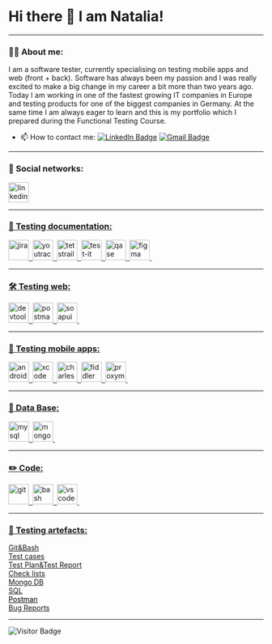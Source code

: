 # Hi there 👋 I am Natalia!

---

### 👨‍💻 About me:

I am a software tester, currently specialising on testing mobile apps and web (front + back). Software has always been my passion and I was really excited to make a big change in my career a bit more than two years ago. 
Today I am working in one of the fastest growing IT companies in Europe and testing products for one of the biggest companies in Germany. At the same time I am always eager to learn and this is my portfolio which I prepared during the Functional Testing Course. 

- 📫 How to contact me: [![LinkedIn Badge](https://img.shields.io/badge/-@nataliarudnicki-blue?style=flat&logo=LinkedIn&logoColor=white)](https://www.linkedin.com/in/nataliarudnicki) [![Gmail Badge](https://img.shields.io/badge/-Gmail-red?style=flat&logo=Gmail&logoColor=white)](mailto:natalia.v.rudnicki@gmail.com)

---

### 🤝 Social networks:

  <div id="badges">
    <a href="https://www.linkedin.com/in/nataliarudnicki" target="_blank">
      <img src="https://cdn-icons-png.flaticon.com/512/2504/2504799.png" width="40" height="40" alt="linkedin" />
  </div>

---

### 📁 Testing documentation:

<div>
  <img src="https://cdn.jsdelivr.net/gh/devicons/devicon/icons/jira/jira-original.svg" title="jira" alt="jira" width="40" height="40"/>&nbsp
  <img src="https://upload.wikimedia.org/wikipedia/commons/thumb/8/8d/YouTrack_Icon.svg/1024px-YouTrack_Icon.svg.png?20200803082248" title="youtrack" alt="youtrack" width="40" height="40"/>&nbsp
  <img src="https://codahosted.io/packs/21236/unversioned/assets/LOGO/ba1091c59bab89cd2fd0f289622731fe16113d7b00905abe64759c313a4b73b76c1b0426076ed76cb74752234c734131df46992d5b8b48fc13e264240e4f7119f736cfeb64df36ded54b5cbf6198b9cadedf18dd0cac5c7dbcd16e6336c29363cd1292ba" title="testrail" alt="tetstrail" width="40" height="40"/>&nbsp
  <img src="https://docs.testit.software/images/testit_logo_icon.png" title="test-it" alt="test-it" width="40" height="40"/>&nbsp
  <img src="https://luna1.co/eb0187.png" title="qase" alt="qase" width="40" height="40"/>&nbsp
  <img src="https://cdn.jsdelivr.net/gh/devicons/devicon/icons/figma/figma-original.svg" title="figma" alt="figma" width="40" height="40"/>&nbsp
</div>

---

### 🛠 Testing web:

<div>
  <img src="https://d33wubrfki0l68.cloudfront.net/38b5c953a4667366685d55db55d057c86db1fc54/a0fdc/static/acae6b24d940347661ca901ea07f47c1/chrome-dev-logo-icon.png" title="devtools" alt="devtools" width="40" height="40"/>&nbsp
  <img src="https://img.uxwing.com/wp-content/themes/uxwing/download/brands-social-media/postman-icon.svg" title="postman" alt="postman" width="40" height="40"/>&nbsp
  <img src="https://static0.smartbear.co/smartbearbrand/media/images/home/soapui-icon.svg" title="soapui" alt="soapui" width="40" height="40"/>&nbsp
</div>

---

### 📱 Testing mobile apps:

<div>
  <img src="https://cdn.jsdelivr.net/gh/devicons/devicon/icons/androidstudio/androidstudio-original.svg" title="android-studio" alt="android-studio" width="40" height="40"/>&nbsp
  <img src="https://cdn.jsdelivr.net/gh/devicons/devicon/icons/xcode/xcode-original.svg" title="xcode" alt="xcode" width="40" height="40"/>&nbsp
  <img src="https://cdn.icon-icons.com/icons2/3053/PNG/512/charles_proxy_macos_bigsur_icon_190302.png" title="charles-proxy" alt="charles-proxy" width="40" height="40"/>&nbsp
  <img src="https://www.megaleechers.com/storage/Fiddler-Everywhere-Icon.png" title="fiddler" alt="fiddler" width="40" height="40"/>&nbsp
  <img src="https://pbs.twimg.com/profile_images/1589614420766126080/slAIVDtr_400x400.jpg" title="proxyman" alt="proxyman" width="40" height="40"/>&nbsp
</div>


---

### 💾 Data Base:

<div>
  <img src="https://cdn.jsdelivr.net/gh/devicons/devicon/icons/mysql/mysql-original.svg" title="mysql" alt="mysql" width="40" height="40"/>&nbsp
  <img src="https://cdn.jsdelivr.net/gh/devicons/devicon/icons/mongodb/mongodb-original.svg" title="mongodb" alt="mongodb" width="40" height="40"/>&nbsp
</div>

---

### ✏️ Code:

<div>
  <img src="https://cdn.jsdelivr.net/gh/devicons/devicon/icons/git/git-original.svg" title="git" alt="git" width="40" height="40"/>&nbsp
  <img src="https://upload.wikimedia.org/wikipedia/commons/thumb/4/4b/Bash_Logo_Colored.svg/1024px-Bash_Logo_Colored.svg.png?20180723054350" title="bash" alt="bash" width="40" height="40"/>&nbsp
  <img src="https://cdn.jsdelivr.net/gh/devicons/devicon/icons/vscode/vscode-original.svg" title="vscode" alt="vscode" width="40" height="40"/>&nbsp
  
</div>

---

### 📁 Testing artefacts:
<a href="https://github.com/nataliarudnicki/Git-Bash.git">Git&Bash</a><br>
<a href="https://github.com/nataliarudnicki/Testing-documentation-test-cases.git">Test cases</a> <br>
<a href="https://github.com/nataliarudnicki/Testing-documentaton-Test-plan-Test-report.git">Test Plan&Test Report</a><br>
<a href="https://github.com/nataliarudnicki/Testing-documentation-check-lists.git">Check lists</a><br>
<a href="https://github.com/nataliarudnicki/Mongo-DB.git">Mongo DB</a><br>
<a href="https://github.com/nataliarudnicki/SQL.git">SQL</a><br>
<a href="https://github.com/nataliarudnicki/Postman.git" style="color: #000000" >Postman</a><br>
<a href="https://github.com/nataliarudnicki/Testing-documentation-bug-reports.git">Bug Reports</a><br>

---

![Visitor Badge](https://visitor-badge.laobi.icu/badge?page_id=testrusau)
